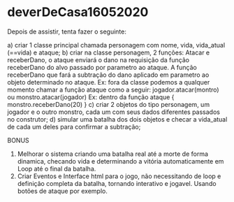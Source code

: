 # deverDeCasa16052020

Depois de assistir, tenta fazer o seguinte:

a) criar 1 classe principal  chamada personagem com nome, vida, vida_atual (==vida) e ataque;
b) criar na classe personagem, 2 funções: Atacar e receberDano, o ataque enviará o dano na requisição da função receberDano do alvo passado por parametro ao ataque. A função receberDano que fará a subtração do dano aplicado em parametro ao objeto determinado no ataque.
   Ex: fora da classe podemos a qualquer momento chamar a função ataque como a seguir:    jogador.atacar(montro)   ou monstro.atacar(jogador)
   Ex: dentro da função ataque {  monstro.receberDano(20)  }
c) criar 2 objetos do tipo personagem, um jogador e o outro monstro, cada um com seus dados diferentes passados no construtor;
d) simular uma batalha dos dois objetos e checar a vida_atual de cada um deles para confirmar a subtração;

BONUS
1) Melhorar o sistema criando uma batalha real até a morte de forma dinamica, checando vida e determinando a vitória automaticamente em Loop até o final da batalha.
2) Criar Eventos e Interface html para o jogo, não necessitando de loop e definição completa da batalha, tornando interativo e jogavel. Usando botões de ataque por exemplo.
